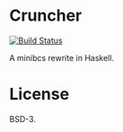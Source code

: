 # Cruncher

[![Build Status](https://travis-ci.org/eval-so/cruncher.png)](https://travis-ci.org/eval-so/cruncher)

A minibcs rewrite in Haskell.

# License

BSD-3.
